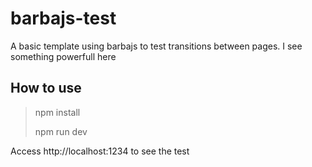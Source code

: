 # barbajs-test
A basic template using barbajs to test transitions between pages. I see something powerfull here

## How to use
> npm install
>
> npm run dev

Access http://localhost:1234 to see the test
